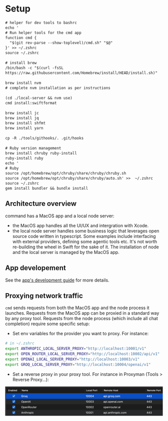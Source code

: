 # Setup

```
# helper for dev tools to bashrc
echo '
# Run helper tools for the cmd app
function cmd {
  "$(git rev-parse --show-toplevel)/cmd.sh" "$@"
}' >> ~/.zshrc
source ~/.zshrc

# install brew
/bin/bash -c "$(curl -fsSL https://raw.githubusercontent.com/Homebrew/install/HEAD/install.sh)"

brew install nvm
# complete nvm installation as per instructions

(cd ./local-server && nvm use)
cmd install:swiftformat

brew install jc
brew install jq
brew install shfmt
brew install yarn

cp -R ./tools/githooks/. .git/hooks

# Ruby version management
brew install chruby ruby-install
ruby-install ruby
echo '
# Ruby
source /opt/homebrew/opt/chruby/share/chruby/chruby.sh
source /opt/homebrew/opt/chruby/share/chruby/auto.sh' >>  ~/.zshrc
source ~/.zshrc
gem install bundler && bundle install
```

## Architecture overview
command has a MacOS app and a local node server:
- the MacOS app handles all the UI/UX and intergration with Xcode.
- the local node server handles some business logic that leverages open source code written in typescript. Some examples include interfacing with external providers, defining some agentic tools etc. It's not worth re-building the wheel in Swift for the sake of it. The installation of node and the local server is managed by the MacOS app.

## App developement
See the [app's development guide](./app/contributing.md) for more details.

## Proxying network traffic
`cmd` sends requests from both the MacOS app and the node process it launches. Requests from the MacOS app can be proxied in a standard way by any proxy tool. Requests from the node process (which include all chat completion) require some specific setup:
- Set env variables for the provider you want to proxy. For instance:
```bash
# in ~/.zshrc
export ANTHROPIC_LOCAL_SERVER_PROXY="http://localhost:10001/v1"
export OPEN_ROUTER_LOCAL_SERVER_PROXY="http://localhost:10002/api/v1"
export OPENAI_LOCAL_SERVER_PROXY="http://localhost:10003/v1"
export GROQ_LOCAL_SERVER_PROXY="http://localhost:10004/openai/v1"
```
- Set a reverse proxy in your proxy tool. For instance in Proxyman (Tools > Reverse Proxy...):
<img height="width: 100%" src="./docs/assets/proxy-setup.png"/>

